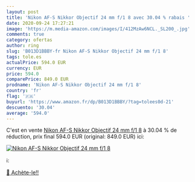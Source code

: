 ```yaml
---
layout: post
title: 'Nikon AF-S Nikkor Objectif 24 mm f/1 8 avec 30.04 % rabais '
date: 2020-09-24 17:27:21
image: 'https://m.media-amazon.com/images/I/412MzAw6NCL._SL200_.jpg'
comments: true
category: ofertas
author: ring
slug: 'B013D1BBBY-fr Nikon AF-S Nikkor Objectif 24 mm f/1 8'
tags: tole.es
actualPrice: 594.0 EUR
currency: EUR
price: 594.0
comparePrice: 849.0 EUR
prodname: 'Nikon AF-S Nikkor Objectif 24 mm f/1 8'
country: 'fr'
flag: '🇫🇷'
buyurl: 'https://www.amazon.fr/dp/B013D1BBBY/?tag=tolees0d-21'
descuento: '30.04'
average: '594.0'
---
```


C'est en vente [Nikon AF-S Nikkor Objectif 24 mm f/1 8](https://www.amazon.fr/dp/B013D1BBBY/?tag=tolees0d-21)  à  30.04 % de réduction, prix final  594.0 EUR (original: 849.0 EUR) ici:

[![Nikon AF-S Nikkor Objectif 24 mm f/1 8](https://m.media-amazon.com/images/I/412MzAw6NCL._SL200_.jpg)](https://www.amazon.fr/dp/B013D1BBBY/?tag=tolees0d-21)

ℹ️:


[🛒 Achète-le!!](https://www.amazon.fr/dp/B013D1BBBY/?tag=tolees0d-21)
